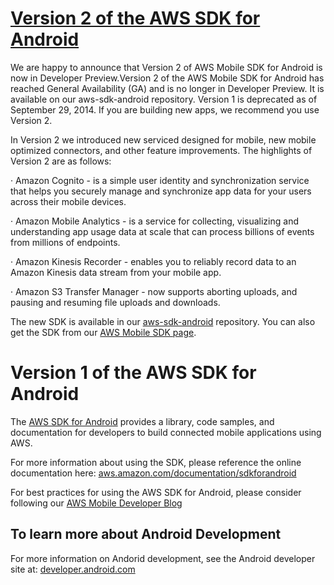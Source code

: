 # [Version 2 of the AWS SDK for Android](https://github.com/aws/aws-sdk-android)

We are happy to announce that Version 2 of AWS Mobile SDK for Android is now in Developer Preview.Version 2 of the AWS Mobile SDK for Android has reached General Availability (GA) and is no longer in Developer Preview.  It is available on our aws-sdk-android repository. Version 1 is deprecated as of September 29, 2014. If you are building new apps, we recommend you use Version 2.

In Version 2 we introduced new serviced designed for mobile, new mobile optimized connectors, and other feature improvements.  The highlights of Version 2 are as follows:

·         Amazon Cognito - is a simple user identity and synchronization service that helps you securely manage and synchronize app data for your users across their mobile devices.

·         Amazon Mobile Analytics - is a service for collecting, visualizing and understanding app usage data at scale that can process billions of events from millions of endpoints.

·         Amazon Kinesis Recorder - enables you to reliably record data to an Amazon Kinesis data stream from your mobile app.

·         Amazon S3 Transfer Manager - now supports aborting uploads, and pausing and resuming file uploads and downloads.
 

The new SDK is available in our [aws-sdk-android](https://github.com/aws/aws-sdk-android) repository.  You can also get the SDK from our [AWS Mobile SDK page](http://aws.amazon.com/sdkforandroid/).


# Version 1 of the AWS SDK for Android

The [AWS SDK for Android](http://aws.amazon.com/sdkforandroid) provides a library, code samples, and documentation for developers to build connected mobile applications using AWS.

For more information about using the SDK, please reference the online
documentation here: [aws.amazon.com/documentation/sdkforandroid](http://aws.amazon.com/documentation/sdkforandroid/)

For best practices for using the AWS SDK for Android, please consider following our [AWS Mobile Developer Blog](http://mobile.awsblog.com/)

## To learn more about Android Development

For more information on Andorid development, see the Android developer site at: [developer.android.com](http://developer.android.com/index.html)
